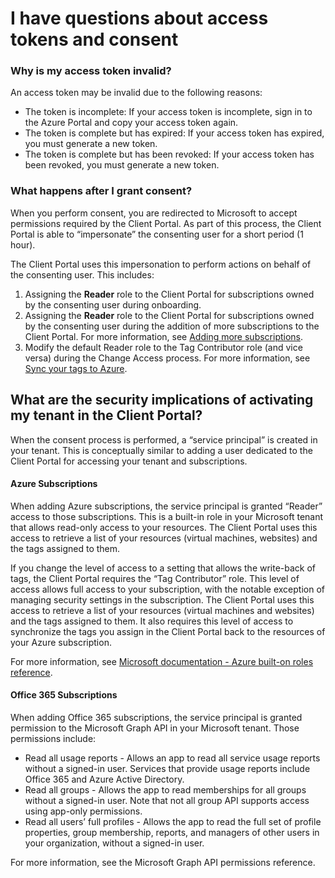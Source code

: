# I have questions about access tokens and consent

### Why is my access token invalid? <a href="#why-is-my-access-token-invalid" id="why-is-my-access-token-invalid"></a>

An access token may be invalid due to the following reasons:

* The token is incomplete: If your access token is incomplete, sign in to the Azure Portal and copy your access token again.&#x20;
* The token is complete but has expired: If your access token has expired, you must generate a new token.
* The token is complete but has been revoked: If your access token has been revoked, you must generate a new token.

### What happens after I grant consent? <a href="#what-happens-when-i-perform-consent" id="what-happens-when-i-perform-consent"></a>

When you perform consent, you are redirected to Microsoft to accept permissions required by the Client Portal. As part of this process, the Client Portal is able to “impersonate” the consenting user for a short period (1 hour).

The Client Portal uses this impersonation to perform actions on behalf of the consenting user. This includes:

1. Assigning the **Reader** role to the Client Portal for subscriptions owned by the consenting user during onboarding.&#x20;
2. Assigning the **Reader** role to the Client Portal for subscriptions owned by the consenting user during the addition of more subscriptions to the Client Portal. For more information, see [Adding more subscriptions](../../extensions/cloud-tools/cloud-tenant-setup/azure-onboarding/activate-an-azure-ea-or-mpsa-account.md#add-more-azure-subscriptions).
3. Modify the default Reader role to the Tag Contributor role (and vice versa) during the Change Access process. For more information, see [Sync your tags to Azure](../../extensions/cloud-tools/cloud-tenant-setup/azure-onboarding/activate-an-azure-ea-or-mpsa-account.md#syncing-your-tags-to-azure).

## What are the security implications of activating my tenant in the Client Portal? <a href="#what-are-the-security-implications-of-activating-my-tenant-in-pyracloud" id="what-are-the-security-implications-of-activating-my-tenant-in-pyracloud"></a>

When the consent process is performed, a “service principal” is created in your tenant. This is conceptually similar to adding a user dedicated to the Client Portal for accessing your tenant and subscriptions.

#### Azure Subscriptions

When adding Azure subscriptions, the service principal is granted “Reader” access to those subscriptions. This is a built-in role in your Microsoft tenant that allows read-only access to your resources. The Client Portal uses this access to retrieve a list of your resources (virtual machines, websites) and the tags assigned to them.

If you change the level of access to a setting that allows the write-back of tags, the Client Portal requires the “Tag Contributor” role. This level of access allows full access to your subscription, with the notable exception of managing security settings in the subscription. The Client Portal uses this access to retrieve a list of your resources (virtual machines and websites) and the tags assigned to them. It also requires this level of access to synchronize the tags you assign in the Client Portal back to the resources of your Azure subscription.

For more information, see [Microsoft documentation - Azure built-on roles reference](https://learn.microsoft.com/en-us/azure/role-based-access-control/built-in-roles).

#### Office 365 Subscriptions

When adding Office 365 subscriptions, the service principal is granted permission to the Microsoft Graph API in your Microsoft tenant. Those permissions include:

* Read all usage reports - Allows an app to read all service usage reports without a signed-in user. Services that provide usage reports include Office 365 and Azure Active Directory.
* Read all groups - Allows the app to read memberships for all groups without a signed-in user. Note that not all group API supports access using app-only permissions.
* Read all users’ full profiles - Allows the app to read the full set of profile properties, group membership, reports, and managers of other users in your organization, without a signed-in user.

For more information, see the Microsoft Graph API permissions reference.
